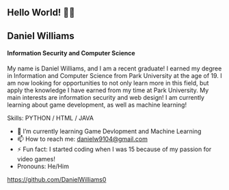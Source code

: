 ## Hello World! 👋🏽
## Daniel Williams
#### Information Security and Computer Science
My name is Daniel Williams, and I am a recent graduate! I earned my degree in Information and Computer Science from Park University at the age of 19. I am now looking for opportunities to not only learn more in this field, but apply the knowledge I have earned from my time at Park University. My main interests are information security and web design! I am currently learning about game development, as well as machine learning!

Skills: PYTHON / HTML / JAVA

- 📖 I’m currently learning Game Devlopment and Machine Learning 
- 📫 How to reach me: danielw9104@gmail.com 
 - ⚡ Fun fact: I started coding when I was 15 because of my passion for video games! 
-  Pronouns: He/Him

https://github.com/DanielWilliams0 
